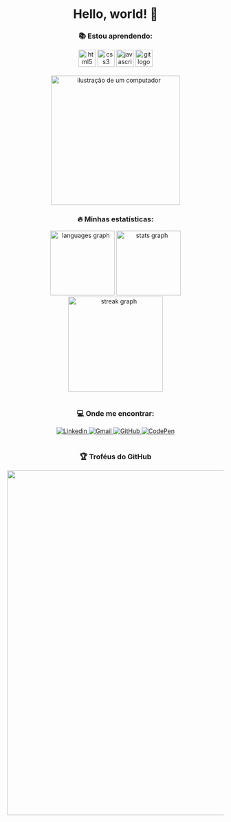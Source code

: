 <h1 align="center">Hello, world! 👋</h1>

<section align="center">
  <div align="center">
    <h3 align="center">📚 Estou aprendendo:</h3>
    <div align="center">
      <img src="https://cdn.jsdelivr.net/gh/devicons/devicon/icons/html5/html5-original.svg" height="40" width="40" alt="html5 logo"/>
      <img src="https://cdn.jsdelivr.net/gh/devicons/devicon/icons/css3/css3-original.svg" height="40" width="40" alt="css3 logo"/>
      <img src="https://cdn.jsdelivr.net/gh/devicons/devicon/icons/javascript/javascript-original.svg" height="40" width="40" alt="javascript logo"/>
      <img src="https://cdn.jsdelivr.net/gh/devicons/devicon/icons/git/git-original.svg" height="40" width="40" alt="git logo"/>
    </div>
    <br>
    <img src="https://raw.githubusercontent.com/MicaelliMedeiros/micaellimedeiros/master/image/computer-illustration.png" alt="ilustração de um computador" min-width="100px" max-width="400px" width="300px" align="center">
  </div>
</section>

<h3 align="center">🔥 Minhas estatísticas:</h3>
<div align="center">
  <img src="https://github-readme-stats.vercel.app/api/top-langs?username=tonialbia&locale=pt-br&hide_title=false&layout=compact&card_width=320&langs_count=20&theme=dark&hide_border=false&order=2" height="150" alt="languages graph"/>
  <img src="https://github-readme-stats.vercel.app/api?username=tonialbia&hide_title=false&hide_rank=false&show_icons=true&include_all_commits=true&count_private=true&disable_animations=false&theme=dark&locale=pt-br&hide_border=false&order=1" height="150" alt="stats graph"/>
  <img src="https://streak-stats.demolab.com?user=tonialbia&locale=pt-br&mode=daily&theme=dark&hide_border=false&border_radius=5&order=3" height="220" alt="streak graph"/>
</div>

<br>

<h3 align="center">💻 Onde me encontrar:</h3>
<div align="center">
  <a href="https://www.linkedin.com/in/silvia-tonial/">
    <img src="https://img.shields.io/badge/LinkedIn-0077B5?style=for-the-badge&logo=linkedin&logoColor=white" alt="Linkedin"/>
  </a>
  <a href="mailto:to.onialbia@gmail.com">
    <img src="https://img.shields.io/badge/Gmail-D14836?style=for-the-badge&logo=gmail&logoColor=white" alt="Gmail"/>
  </a>
  <a href="https://github.com/tonialbia">
    <img src="https://img.shields.io/badge/GitHub-100000?style=for-the-badge&logo=github&logoColor=white" alt="GitHub"/>
  </a>
  <a href="https://codepen.io/tonialbia">
    <img src="https://img.shields.io/static/v1?message=Codepen&logo=codepen&label=&color=000000&logoColor=white&labelColor=&style=for-the-badge" alt="CodePen"/>
  </a>
</div>

<br>

<h3 align="center">🏆 Troféus do GitHub</h3>
<p align="center">
  <a href="https://github.com/ryo-ma/github-profile-trophy" title="repositório de troféus">
    <img width="800" src="https://github-profile-trophy.vercel.app/?username=tonialbia&column=8&theme=gruvbox&no-frame=true&no-bg=true"/>
  </a>
</p>


<!--
**tonialbia/tonialbia** is a ✨ _special_ ✨ repository because its `README.md` (this file) appears on your GitHub profile.

Here are some ideas to get you started:

- 🔭 I’m currently working on ...
- 🌱 I’m currently learning ...
- 👯 I’m looking to collaborate on ...
- 🤔 I’m looking for help with ...
- 💬 Ask me about ...
- 📫 How to reach me: ...
- 😄 Pronouns: ...
- ⚡ Fun fact: ...
-->
